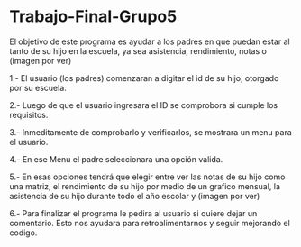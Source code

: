 # Trabajo-Final-Grupo5
El objetivo de este programa es ayudar a los padres en que puedan estar al tanto de su hijo en la escuela, ya sea asistencia, rendimiento, 
notas o (imagen por ver)


1.- El usuario (los padres) comenzaran a digitar el id de su hijo, otorgado por su escuela.

2.- Luego de que el usuario ingresara el ID se comprobora si cumple los requisitos. 

3.- Inmeditamente de comprobarlo y verificarlos, se mostrara un menu para el usuario.

4.- En ese Menu el padre seleccionara una opción valida.

5.- En esas opciones tendrá que elegir entre ver las notas de su hijo como una matriz,
    el rendimiento de su hijo por medio de un grafico mensual, la asistencia de su hijo durante todo el año escolar y (imagen por ver)

6.- Para finalizar el programa le pedira al usuario si quiere dejar un comentario. Esto nos ayudara para retroalimentarnos y seguir mejorando el codigo.

